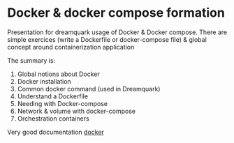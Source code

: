 # Docker & docker compose formation

Presentation for dreamquark usage of Docker & Docker compose. There are simple exercices (write a Dockerfile or docker-compose file) & global concept around containerization application

The summary is:

1. Global notions about Docker
2. Docker installation
3. Common docker command (used in Dreamquark)
4. Understand a Dockerfile
5. Needing with Docker-compose
6. Network & volume with docker-compose
7. Orchestration containers

Very good documentation [docker](https://docs.docker.com/get-started/)